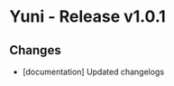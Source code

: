 Yuni - Release v1.0.1
=====================


Changes
-------

 * [documentation] Updated changelogs


